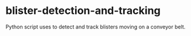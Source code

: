 # blister-detection-and-tracking
Python script uses to detect and track blisters moving on a conveyor belt.
